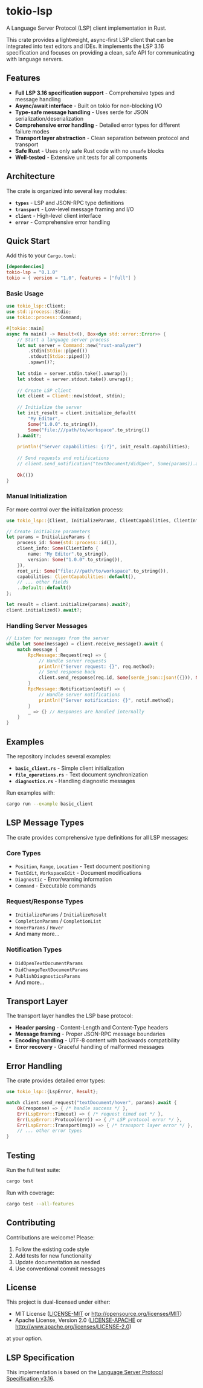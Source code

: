 # tokio-lsp

A Language Server Protocol (LSP) client implementation in Rust.

This crate provides a lightweight, async-first LSP client that can be integrated into text editors and IDEs. It implements the LSP 3.16 specification and focuses on providing a clean, safe API for communicating with language servers.

## Features

- **Full LSP 3.16 specification support** - Comprehensive types and message handling
- **Async/await interface** - Built on tokio for non-blocking I/O
- **Type-safe message handling** - Uses serde for JSON serialization/deserialization
- **Comprehensive error handling** - Detailed error types for different failure modes
- **Transport layer abstraction** - Clean separation between protocol and transport
- **Safe Rust** - Uses only safe Rust code with no `unsafe` blocks
- **Well-tested** - Extensive unit tests for all components

## Architecture

The crate is organized into several key modules:

- **`types`** - LSP and JSON-RPC type definitions
- **`transport`** - Low-level message framing and I/O
- **`client`** - High-level client interface
- **`error`** - Comprehensive error handling

## Quick Start

Add this to your `Cargo.toml`:

```toml
[dependencies]
tokio-lsp = "0.1.0"
tokio = { version = "1.0", features = ["full"] }
```

### Basic Usage

```rust
use tokio_lsp::Client;
use std::process::Stdio;
use tokio::process::Command;

#[tokio::main]
async fn main() -> Result<(), Box<dyn std::error::Error>> {
    // Start a language server process
    let mut server = Command::new("rust-analyzer")
        .stdin(Stdio::piped())
        .stdout(Stdio::piped())
        .spawn()?;
    
    let stdin = server.stdin.take().unwrap();
    let stdout = server.stdout.take().unwrap();
    
    // Create LSP client
    let client = Client::new(stdout, stdin);
    
    // Initialize the server
    let init_result = client.initialize_default(
        "My Editor", 
        Some("1.0.0".to_string()), 
        Some("file:///path/to/workspace".to_string())
    ).await?;
    
    println!("Server capabilities: {:?}", init_result.capabilities);
    
    // Send requests and notifications
    // client.send_notification("textDocument/didOpen", Some(params)).await?;
    
    Ok(())
}
```

### Manual Initialization

For more control over the initialization process:

```rust
use tokio_lsp::{Client, InitializeParams, ClientCapabilities, ClientInfo};

// Create initialize parameters
let params = InitializeParams {
    process_id: Some(std::process::id()),
    client_info: Some(ClientInfo {
        name: "My Editor".to_string(),
        version: Some("1.0.0".to_string()),
    }),
    root_uri: Some("file:///path/to/workspace".to_string()),
    capabilities: ClientCapabilities::default(),
    // ... other fields
    ..Default::default()
};

let result = client.initialize(params).await?;
client.initialized().await?;
```

### Handling Server Messages

```rust
// Listen for messages from the server
while let Some(message) = client.receive_message().await {
    match message {
        RpcMessage::Request(req) => {
            // Handle server requests
            println!("Server request: {}", req.method);
            // Send response back
            client.send_response(req.id, Some(serde_json::json!({})), None).await?;
        }
        RpcMessage::Notification(notif) => {
            // Handle server notifications
            println!("Server notification: {}", notif.method);
        }
        _ => {} // Responses are handled internally
    }
}
```

## Examples

The repository includes several examples:

- **`basic_client.rs`** - Simple client initialization
- **`file_operations.rs`** - Text document synchronization
- **`diagnostics.rs`** - Handling diagnostic messages

Run examples with:

```bash
cargo run --example basic_client
```

## LSP Message Types

The crate provides comprehensive type definitions for all LSP messages:

### Core Types
- `Position`, `Range`, `Location` - Text document positioning
- `TextEdit`, `WorkspaceEdit` - Document modifications  
- `Diagnostic` - Error/warning information
- `Command` - Executable commands

### Request/Response Types
- `InitializeParams` / `InitializeResult`
- `CompletionParams` / `CompletionList`
- `HoverParams` / `Hover`
- And many more...

### Notification Types
- `DidOpenTextDocumentParams`
- `DidChangeTextDocumentParams`
- `PublishDiagnosticsParams`
- And more...

## Transport Layer

The transport layer handles the LSP base protocol:

- **Header parsing** - Content-Length and Content-Type headers
- **Message framing** - Proper JSON-RPC message boundaries
- **Encoding handling** - UTF-8 content with backwards compatibility
- **Error recovery** - Graceful handling of malformed messages

## Error Handling

The crate provides detailed error types:

```rust
use tokio_lsp::{LspError, Result};

match client.send_request("textDocument/hover", params).await {
    Ok(response) => { /* handle success */ },
    Err(LspError::Timeout) => { /* request timed out */ },
    Err(LspError::Protocol(err)) => { /* LSP protocol error */ },
    Err(LspError::Transport(msg)) => { /* transport layer error */ },
    // ... other error types
}
```

## Testing

Run the full test suite:

```bash
cargo test
```

Run with coverage:

```bash
cargo test --all-features
```

## Contributing

Contributions are welcome! Please:

1. Follow the existing code style
2. Add tests for new functionality
3. Update documentation as needed
4. Use conventional commit messages

## License

This project is dual-licensed under either:

* MIT License ([LICENSE-MIT](LICENSE-MIT) or http://opensource.org/licenses/MIT)
* Apache License, Version 2.0 ([LICENSE-APACHE](LICENSE-APACHE) or http://www.apache.org/licenses/LICENSE-2.0)

at your option.

## LSP Specification

This implementation is based on the [Language Server Protocol Specification v3.16](https://microsoft.github.io/language-server-protocol/specifications/specification-3-16/).
